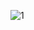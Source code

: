 
![1](https://github.com/SAIKARTHIK9999/repo-excercise/assets/67945756/394c017f-ccba-4793-a39c-015aa11d5092)
